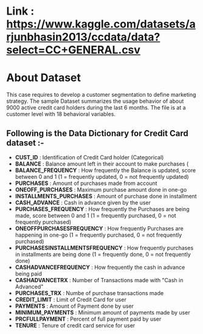 # Link : https://www.kaggle.com/datasets/arjunbhasin2013/ccdata/data?select=CC+GENERAL.csv
# About Dataset
This case requires to develop a customer segmentation to define marketing strategy. The
sample Dataset summarizes the usage behavior of about 9000 active credit card holders during the last 6 months. The file is at a customer level with 18 behavioral variables.

## Following is the Data Dictionary for Credit Card dataset :-

- **CUST_ID** : Identification of Credit Card holder (Categorical)
- **BALANCE** : Balance amount left in their account to make purchases (
- **BALANCE_FREQUENCY** : How frequently the Balance is updated, score between 0 and 1 (1 = frequently updated, 0 = not frequently updated)
- **PURCHASES** : Amount of purchases made from account
- **ONEOFF_PURCHASES** : Maximum purchase amount done in one-go
- **INSTALLMENTS_PURCHASES** : Amount of purchase done in installment
- **CASH_ADVANCE** : Cash in advance given by the user
- **PURCHASES_FREQUENCY** : How frequently the Purchases are being made, score between 0 and 1 (1 = frequently purchased, 0 = not frequently purchased)
- **ONEOFFPURCHASESFREQUENCY** : How frequently Purchases are happening in one-go (1 = frequently purchased, 0 = not frequently purchased)
- **PURCHASESINSTALLMENTSFREQUENCY** : How frequently purchases in installments are being done (1 = frequently done, 0 = not frequently done)
- **CASHADVANCEFREQUENCY** : How frequently the cash in advance being paid
- **CASHADVANCETRX** : Number of Transactions made with "Cash in Advanced"
- **PURCHASES_TRX** : Numbe of purchase transactions made
- **CREDIT_LIMIT** : Limit of Credit Card for user
- **PAYMENTS** : Amount of Payment done by user
- **MINIMUM_PAYMENTS** : Minimum amount of payments made by user
- **PRCFULLPAYMENT** : Percent of full payment paid by user
- **TENURE** : Tenure of credit card service for user

